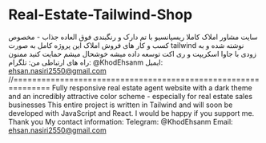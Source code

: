 # Real-Estate-Tailwind-Shop
سایت مشاور املاک کاملا ریسپانسیو با تم دارک و رنگبندی فوق العاده جذاب - مخصوص کسب و کار های فروش املاک 
این پروژه کامل به صورت tailwind نوشته شده و به زودی با جاوا اسکریپت و ری اکت توسعه داده میشه خوشحال میشم حمایت کنید ممنون
راه های ارتباطی من:
تلگرام: @KhodEhsanm
ایمیل: ehsan.nasiri2550@gmail.com
//==============================================================
Fully responsive real estate agent website with a dark theme and an incredibly attractive color scheme - especially for real estate sales businesses
This entire project is written in Tailwind and will soon be developed with JavaScript and React. I would be happy if you support me. Thank you
My contact information:
Telegram: @KhodEhsanm
Email: ehsan.nasiri2550@gmail.com

